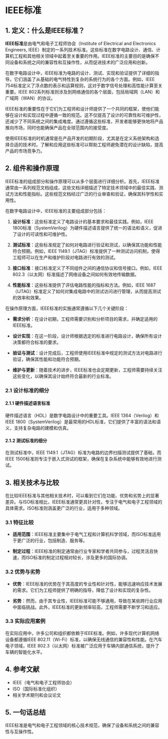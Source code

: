 # IEEE标准

## 1. 定义：什么是**IEEE标准**？
**IEEE标准**是由电气和电子工程师协会（Institute of Electrical and Electronics Engineers, IEEE）制定的一系列技术标准。这些标准在数字电路设计、通信、计算机工程和其他相关领域中起着至关重要的作用。IEEE标准的主要目的是确保不同设备和系统之间的兼容性和互操作性，从而促进技术的广泛应用和创新。

在数字电路设计中，IEEE标准为电路的设计、测试、实现和验证提供了详细的指导。它们涵盖了从基础的电气特性到复杂的系统行为的各个方面。例如，IEEE 754标准定义了浮点数的表示和运算规则，这对于数字信号处理和高性能计算至关重要。IEEE 802系列标准则涉及到网络通信的各个层面，包括局域网（LAN）和广域网（WAN）的协议。

IEEE标准的重要性在于它们为工程师和设计师提供了一个共同的框架，使他们能够在设计和实现过程中遵循一致的规范。这不仅提高了设计的可靠性和可维护性，还减少了不同系统之间的集成难度。通过遵循这些标准，开发者能够更快地将产品推向市场，同时也能确保产品在全球范围内的接受度。

使用IEEE标准的时机通常是在产品开发的初期阶段，尤其是在定义系统架构和选择合适的技术时。了解和应用这些标准可以帮助工程师避免潜在的设计缺陷，提高产品的市场竞争力。

## 2. 组件和操作原理
IEEE标准的组成部分和操作原理可以从多个层面进行详细分析。首先，IEEE标准通常由一系列规范文档组成，这些文档详细描述了特定技术领域中的最佳实践、测试方法和性能指标。这些规范文档经过广泛的行业审查和验证，确保其科学性和实用性。

在数字电路设计中，IEEE标准的主要组成部分包括：

1. **设计标准**：这些标准定义了电路设计的基本要求和最佳实践。例如，IEEE 1800标准（SystemVerilog）为硬件描述语言提供了统一的语法和语义，促进了设计的可读性和可维护性。

2. **测试标准**：这些标准规定了如何对电路进行验证和测试，以确保其功能和性能符合预期。例如，IEEE 1149.1（JTAG）标准提供了一种测试访问机制，使得工程师可以在生产和维护阶段对电路进行有效的测试。

3. **接口标准**：接口标准定义了不同组件之间的通信协议和信号接口。例如，IEEE 802.3（以太网）标准描述了网络设备之间如何有效地传输数据。

4. **性能标准**：这些标准提供了评估电路性能的指标和方法。例如，IEEE 1687（IJTAG）标准定义了如何对集成电路中的测试访问进行管理，从而提高测试的效率和效果。

在操作原理方面，IEEE标准的实施通常遵循以下几个关键阶段：

- **需求分析**：在设计初期，工程师需要识别和分析项目的需求，并确定适用的IEEE标准。

- **设计实现**：在这一阶段，设计师根据选定的标准进行电路设计，确保所有设计决策都符合标准的要求。

- **验证与测试**：设计完成后，工程师使用IEEE标准中规定的测试方法对电路进行验证，确保其性能和功能符合预期。

- **维护与更新**：随着技术的进步，IEEE标准也会定期更新，工程师需要持续关注这些变化，以确保其设计始终符合最新的行业标准。

### 2.1 设计标准的细分
#### 2.1.1 硬件描述语言标准
硬件描述语言（HDL）是数字电路设计中的重要工具。IEEE 1364（Verilog）和IEEE 1800（SystemVerilog）是最常用的HDL标准，它们提供了丰富的语法和语义，支持复杂电路的建模和仿真。

#### 2.1.2 测试标准的细分
在测试标准中，IEEE 1149.1（JTAG）标准为电路的边界扫描测试提供了基础，而IEEE 1500标准则专注于嵌入式测试的框架，确保在复杂系统中能够有效地进行测试。

## 3. 相关技术与比较
在比较IEEE标准与其他相关技术时，可以看到它们在功能、优势和劣势上的显著差异。与ISO标准相比，IEEE标准通常更具针对性，专注于电气和电子工程领域的具体需求。ISO标准则涵盖更广泛的行业，适用于多种领域。

### 3.1 特征比较
- **适用范围**：IEEE标准主要集中于电气工程和计算机科学领域，而ISO标准适用于更广泛的行业，包括制造、服务等。

- **制定过程**：IEEE标准的制定通常由行业专家和学者共同参与，过程灵活且快速，而ISO标准的制定过程相对较长，涉及更多的国际协调。

### 3.2 优势与劣势
- **优势**：IEEE标准的优势在于其高度的专业性和针对性，能够迅速响应技术发展的需求。它们为工程师提供了明确的指导，降低了设计和实现的复杂性。

- **劣势**：然而，由于其专业性，IEEE标准可能不够通用，导致在某些跨行业应用中面临挑战。此外，IEEE标准的更新频率较高，工程师需要不断学习和适应。

### 3.3 实际应用案例
在实际应用中，许多公司和组织都依赖于IEEE标准。例如，许多现代计算机网络设备都遵循IEEE 802.11（Wi-Fi）标准，以确保无线通信的兼容性和性能。在汽车电子领域，IEEE 802.3（以太网）标准被广泛应用于车辆内部通信系统，提升了车辆的智能化水平。

## 4. 参考文献
- IEEE（电气和电子工程师协会）
- ISO（国际标准化组织）
- 相关学术期刊和会议论文

## 5. 一句话总结
IEEE标准是电气和电子工程领域的核心技术规范，确保了设备和系统之间的兼容性与互操作性。